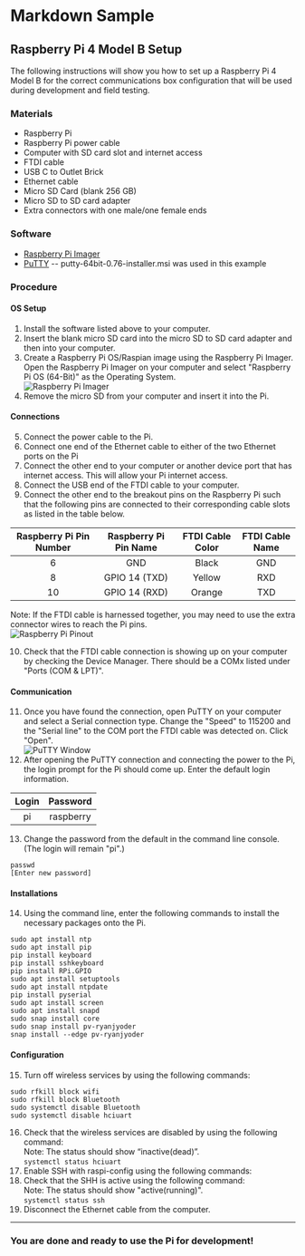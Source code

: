 # Markdown Sample
## Raspberry Pi 4 Model B Setup

The following instructions will show you how to set up a Raspberry Pi 4 Model B for the correct communications box configuration that will be used during development and field testing.

### Materials
- Raspberry Pi
- Raspberry Pi power cable
- Computer with SD card slot and internet access
- FTDI cable
- USB C to Outlet Brick
- Ethernet cable
- Micro SD Card (blank 256 GB)
- Micro SD to SD card adapter
- Extra connectors with one male/one female ends

### Software
- [Raspberry Pi Imager](https://www.raspberrypi.com/software/)
- [PuTTY](https://www.chiark.greenend.org.uk/~sgtatham/putty/latest.html) -- putty-64bit-0.76-installer.msi was used in this example

### Procedure
#### OS Setup
1. Install the software listed above to your computer.
2. Insert the blank micro SD card into the micro SD to SD card adapter and then into your computer.
3. Create a Raspberry Pi OS/Raspian image using the Raspberry Pi Imager.\
   Open the Raspberry Pi Imager on your computer and select "Raspberry Pi OS (64-Bit)" as the Operating System.\
   ![Raspberry Pi Imager](https://www.raspberrypi.org/app/uploads/2020/12/image-1-500x331.png)
4. Remove the micro SD from your computer and insert it into the Pi.
#### Connections
5. Connect the power cable to the Pi.
6. Connect one end of the Ethernet cable to either of the two Ethernet ports on the Pi
7. Connect the other end to your computer or another device port that has internet access. This will allow your Pi internet access.
8. Connect the USB end of the FTDI cable to your computer.
9. Connect the other end to the breakout pins on the Raspberry Pi such that the following pins are connected to their corresponding cable slots as listed in the table below.
   
| Raspberry Pi Pin Number | Raspberry Pi Pin Name | FTDI Cable Color | FTDI Cable Name |
| :---------------------: | :-------------------: | :--------------: | :-------------: |
| 6                       | GND                   | Black            | GND             |
| 8                       | GPIO 14 (TXD)         | Yellow           | RXD             |
| 10                      | GPIO 14 (RXD)         | Orange           | TXD             |\

Note: If the FTDI cable is harnessed together, you may need to use the extra connector wires to reach the Pi pins.\
![Raspberry Pi Pinout](https://www.raspberrypi.com/documentation/computers/images/GPIO-Pinout-Diagram-2.png)

10. Check that the FTDI cable connection is showing up on your computer by checking the Device Manager. There should be a COMx listed under "Ports (COM & LPT)".
#### Communication
11. Once you have found the connection, open PuTTY on your computer and select a Serial connection type. Change the "Speed" to 115200 and the "Serial line" to the COM port the FTDI cable was detected on. Click "Open".\
![PuTTY Window](https://i.stack.imgur.com/6cT0p.jpg)
12. After opening the PuTTY connection and connecting the power to the Pi, the login prompt for the Pi should come up. Enter the default login information.
    
| Login | Password  |
| :---: | :-------: |
| pi    | raspberry |

13. Change the password from the default in the command line console. (The login will remain "pi".)
```
passwd
[Enter new password]
```

#### Installations
14. Using the command line, enter the following commands to install the necessary packages onto the Pi.
```
sudo apt install ntp
sudo apt install pip
pip install keyboard
pip install sshkeyboard
pip install RPi.GPIO
sudo apt install setuptools
sudo apt install ntpdate
pip install pyserial
sudo apt install screen
sudo apt install snapd
sudo snap install core
sudo snap install pv-ryanjyoder
snap install --edge pv-ryanjyoder
```
#### Configuration
15. Turn off wireless services by using the following commands:
```
sudo rfkill block wifi
sudo rfkill block Bluetooth
sudo systemctl disable Bluetooth
sudo systemctl disable hciuart
```
16. Check that the wireless services are disabled by using the following command: \
Note: The status should show “inactive(dead)”. \
`systemctl status hciuart`
17. Enable SSH with raspi-config using the following commands:
18. Check that the SHH is active using the following command: \
Note: The status should show "active(running)". \
`systemctl status ssh`
19. Disconnect the Ethernet cable from the computer.
-----------
### You are done and ready to use the Pi for development!
   
   
